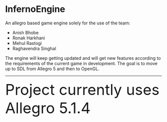 # InfernoEngine
An allegro based game engine solely for the use of the team: <br>
<ul type = "square">
<li>Anish Bhobe
<li>Ronak Harkhani
<li>Mehul Rastogi
<li>Raghavendra Singhal
</ul>
The engine will keep getting updated and will get new features according to the requirements of the current game in development.
The goal is to move up to SDL from Allegro 5 and then to OpenGL. <br>
<hr>
<font size = "12">Project currently uses Allegro 5.1.4</font> <br>
